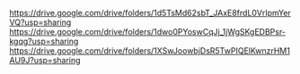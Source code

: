 https://drive.google.com/drive/folders/1d5TsMd62sbT_JAxE8frdL0VrIpmYerVQ?usp=sharing
https://drive.google.com/drive/folders/1dwo0PYoswCqJj_1jWgSKgEDBPsr-kgqg?usp=sharing
https://drive.google.com/drive/folders/1XSwJoowbjDsR5TwPIQElKwnzrHM1AU9J?usp=sharing
